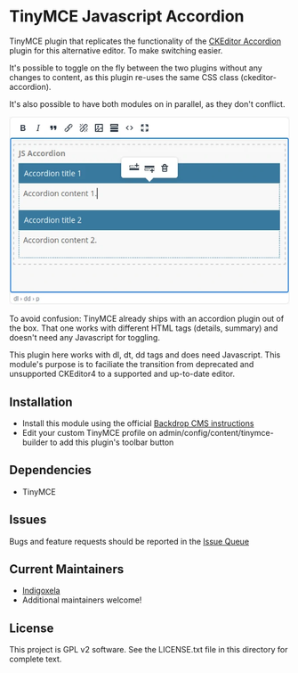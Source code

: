 # TinyMCE Javascript Accordion

TinyMCE plugin that replicates the functionality of the [CKEditor Accordion](https://backdropcms.org/project/ckeditor_accordion)
plugin for this alternative editor. To make switching easier.

It's possible to toggle on the fly between the two plugins without any
changes to content, as this plugin re-uses the same CSS class
(ckeditor-accordion).

It's also possible to have both modules on in parallel, as they don't
conflict.

![Screenshot of the open editor](https://raw.githubusercontent.com/backdrop-contrib/tinymce_js_accordion/1.x-1.x/screenshots/tinymce-js-accordion.webp)

To avoid confusion: TinyMCE already ships with an accordion plugin out of the
box. That one works with different HTML tags (details, summary) and doesn't need
any Javascript for toggling.

This plugin here works with dl, dt, dd tags and does need Javascript. This
module's purpose is to faciliate the transition from deprecated and unsupported
CKEditor4 to a supported and up-to-date editor.

## Installation

- Install this module using the official [Backdrop CMS instructions](https://docs.backdropcms.org/documentation/extend-with-modules)
- Edit your custom TinyMCE profile on admin/config/content/tinymce-builder to
  add this plugin's toolbar button

## Dependencies

- TinyMCE

## Issues

Bugs and feature requests should be reported in the [Issue Queue](https://github.com/backdrop-contrib/tinymce_js_accordion/issues)

## Current Maintainers

- [Indigoxela](https://github.com/indigoxela)
- Additional maintainers welcome!

## License

This project is GPL v2 software. See the LICENSE.txt file in this directory for complete text.
